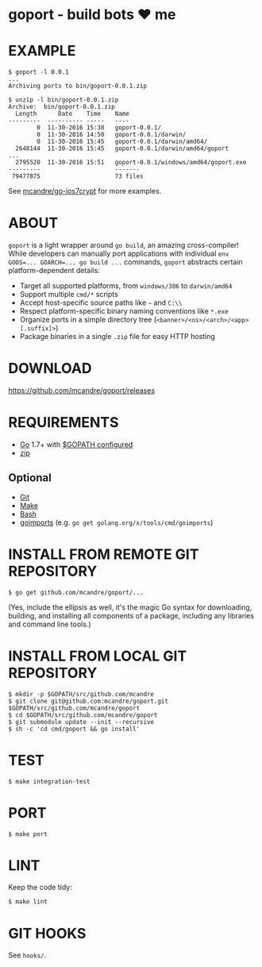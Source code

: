 # goport - build bots ♥ me

# EXAMPLE

```
$ goport -l 0.0.1
...
Archiving ports to bin/goport-0.0.1.zip

$ unzip -l bin/goport-0.0.1.zip
Archive:  bin/goport-0.0.1.zip
  Length      Date    Time    Name
---------  ---------- -----   ----
        0  11-30-2016 15:38   goport-0.0.1/
        0  11-30-2016 14:50   goport-0.0.1/darwin/
        0  11-30-2016 15:45   goport-0.0.1/darwin/amd64/
  2648144  11-30-2016 15:45   goport-0.0.1/darwin/amd64/goport
...
  2795520  11-30-2016 15:51   goport-0.0.1/windows/amd64/goport.exe
---------                     -------
 79477875                     73 files
```

See [mcandre/go-ios7crypt](https://github.com/mcandre/go-ios7crypt/blob/master/Makefile#L32) for more examples.

# ABOUT

`goport` is a light wrapper around `go build`, an amazing cross-compiler! While developers can manually port applications with individual `env GOOS=... GOARCH=... go build ...` commands, `goport` abstracts certain platform-dependent details:

* Target all supported platforms, from `windows/386` to `darwin/amd64`
* Support multiple `cmd/*` scripts
* Accept host-specific source paths like `~` and `C:\\`
* Respect platform-specific binary naming conventions like `*.exe`
* Organize ports in a simple directory tree (`<banner>/<os>/<arch>/<app>[.suffix]>`)
* Package binaries in a single `.zip` file for easy HTTP hosting

# DOWNLOAD

https://github.com/mcandre/goport/releases

# REQUIREMENTS

* [Go](https://golang.org) 1.7+ with [$GOPATH configured](https://gist.github.com/mcandre/ef73fb77a825bd153b7836ddbd9a6ddc)
* [zip](https://linux.die.net/man/1/zip)

## Optional

* [Git](https://git-scm.com)
* [Make](https://www.gnu.org/software/make/)
* [Bash](https://www.gnu.org/software/bash/)
* [goimports](https://godoc.org/golang.org/x/tools/cmd/goimports) (e.g. `go get golang.org/x/tools/cmd/goimports`)

# INSTALL FROM REMOTE GIT REPOSITORY

```
$ go get github.com/mcandre/goport/...
```

(Yes, include the ellipsis as well, it's the magic Go syntax for downloading, building, and installing all components of a package, including any libraries and command line tools.)

# INSTALL FROM LOCAL GIT REPOSITORY

```
$ mkdir -p $GOPATH/src/github.com/mcandre
$ git clone git@github.com:mcandre/goport.git $GOPATH/src/github.com/mcandre/goport
$ cd $GOPATH/src/github.com/mcandre/goport
$ git submodule update --init --recursive
$ sh -c 'cd cmd/goport && go install'
```

# TEST

```
$ make integration-test
```

# PORT

```
$ make port
```

# LINT

Keep the code tidy:

```
$ make lint
```

# GIT HOOKS

See `hooks/`.
